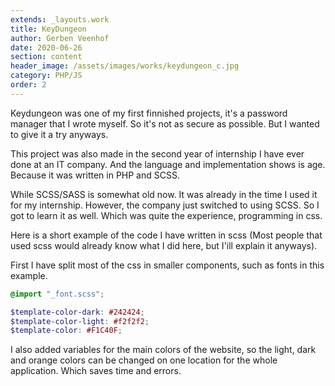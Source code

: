 ```yaml
---
extends: _layouts.work
title: KeyDungeon
author: Gerben Veenhof
date: 2020-06-26
section: content
header_image: /assets/images/works/keydungeon_c.jpg
category: PHP/JS
order: 2
---
```


Keydungeon was one of my first finnished projects, it's a password manager that I wrote myself. So it's not as secure as possible. But I wanted to give it a try anyways.

This project was also made in the second year of internship I have ever done at an IT company. And the language and implementation shows is age. Because it was written in PHP and SCSS.

While SCSS/SASS is somewhat old now. It was already in the time I used it for my internship. However, the company just switched to using SCSS. So I got to learn it as well. Which was quite the experience, programming in css.

Here is a short example of the code I have written in scss (Most people that used scss would already know what I did here, but I'ill explain it anyways).

First I have split most of the css in smaller components, such as fonts in this example.

```scss
@import "_font.scss";

$template-color-dark: #242424;
$template-color-light: #f2f2f2;
$template-color: #F1C40F;
```

I also added variables for the main colors of the website, so the light, dark and orange colors can be changed on one location for the whole application. Which saves time and errors.
